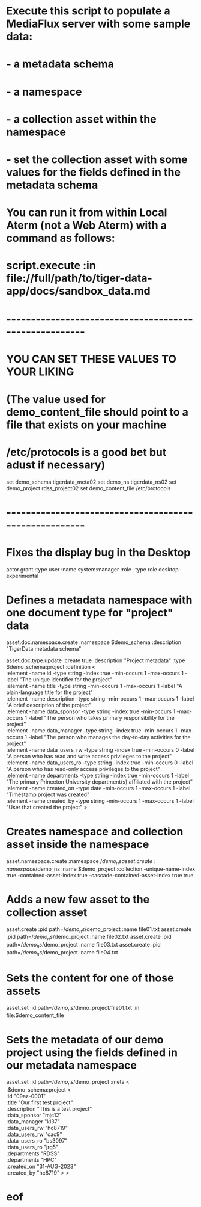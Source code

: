 # Execute this script to populate a MediaFlux server with some sample data:
# - a metadata schema
# - a namespace
# - a collection asset within the namespace
# - set the collection asset with some values for the fields defined in the metadata schema
#
# You can run it from within Local Aterm (not a Web Aterm) with a command as follows:
#
# script.execute :in file://full/path/to/tiger-data-app/docs/sandbox_data.md

# ------------------------------------------------------
# YOU CAN SET THESE VALUES TO YOUR LIKING
# (The value used for demo_content_file should point to a file that exists on your machine
# /etc/protocols is a good bet but adust if necessary)
set demo_schema tigerdata_meta02
set demo_ns tigerdata_ns02
set demo_project rdss_project02
set demo_content_file /etc/protocols
# ------------------------------------------------------


# Fixes the display bug in the Desktop
actor.grant :type user :name system:manager :role -type role desktop-experimental


# Defines a metadata namespace with one document type for "project" data
asset.doc.namespace.create :namespace $demo_schema :description "TigerData metadata schema"

asset.doc.type.update :create true :description "Project metadata" :type $demo_schema:project :definition < \
    :element -name id            -type string -index true -min-occurs 1 -max-occurs 1 -label "The unique identifier for the project" \
    :element -name title         -type string             -min-occurs 1 -max-occurs 1 -label "A plain-language title for the project" \
    :element -name description   -type string             -min-occurs 1 -max-occurs 1 -label "A brief description of the project" \
    :element -name data_sponsor  -type string -index true -min-occurs 1 -max-occurs 1 -label "The person who takes primary responsibility for the project" \
    :element -name data_manager  -type string -index true -min-occurs 1 -max-occurs 1 -label "The person who manages the day-to-day activities for the project" \
    :element -name data_users_rw -type string -index true -min-occurs 0               -label "A person who has read and write access privileges to the project" \
    :element -name data_users_ro -type string -index true -min-occurs 0               -label "A person who has read-only access privileges to the project" \
    :element -name departments   -type string -index true -min-occurs 1               -label "The primary Princeton University department(s) affiliated with the project" \
    :element -name created_on    -type date               -min-occurs 1 -max-occurs 1 -label "Timestamp project was created" \
    :element -name created_by    -type string             -min-occurs 1 -max-occurs 1 -label "User that created the project" >

# Creates namespace and collection asset inside the namespace
asset.namespace.create :namespace /$demo_ns
asset.create :namespace /$demo_ns :name $demo_project :collection -unique-name-index true -contained-asset-index true -cascade-contained-asset-index true true


# Adds a new few asset to the collection asset
asset.create :pid path=/$demo_ns/$demo_project :name file01.txt
asset.create :pid path=/$demo_ns/$demo_project :name file02.txt
asset.create :pid path=/$demo_ns/$demo_project :name file03.txt
asset.create :pid path=/$demo_ns/$demo_project :name file04.txt


# Sets the content for one of those assets
asset.set :id path=/$demo_ns/$demo_project/file01.txt :in file:$demo_content_file


# Sets the metadata of our demo project using the fields defined in our metadata namespace
asset.set :id path=/$demo_ns/$demo_project :meta < \
    :$demo_schema:project < \
        :id "09az-0001" \
        :title "Our first test project" \
        :description "This is a test project" \
        :data_sponsor "mjc12" \
        :data_manager "kl37" \
        :data_users_rw "hc8719" \
        :data_users_rw "cac9" \
        :data_users_ro "bs3097" \
        :data_users_ro "jrg5" \
        :departments "RDSS" \
        :departments "HPC" \
        :created_on "31-AUG-2023" \
        :created_by "hc8719" > >

# eof
